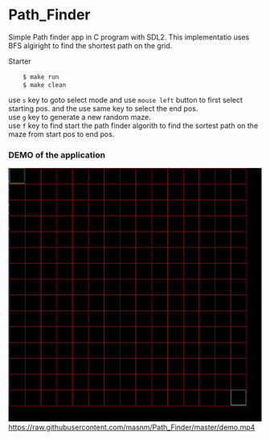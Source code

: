 # Path_Finder
Simple Path finder app in C program with SDL2.
This implementatio uses BFS algiright to find the shortest path on the grid.

Starter
```console
	$ make run
	$ make clean
```

use `s` key to goto select mode and use `mouse left` button to first select starting pos. and the use same key to select the end pos.<br/>
use `g` key to generate a new random maze.<br/>
use `f` key to find start the path finder algorith to find the sortest path on the maze from start pos to end pos.<br/>

### DEMO of the application
![](./demo.gif)
https://raw.githubusercontent.com/masnm/Path_Finder/master/demo.mp4
